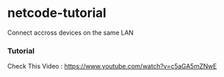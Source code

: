 # netcode-tutorial
 Connect accross devices on the same LAN

### Tutorial 
Check This Video :
https://www.youtube.com/watch?v=c5aGA5mZNwE

